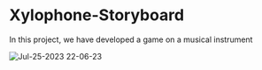 # Xylophone-Storyboard
In this project, we have developed a game on a musical instrument

![Jul-25-2023 22-06-23](https://github.com/DanilaBolshakov1999/Xylophone-Storyboard/assets/47753945/9bdd9821-cd9c-492b-8d3b-98dbb8654bcb)
